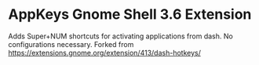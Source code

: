 AppKeys Gnome Shell 3.6 Extension
=============================

Adds Super+NUM shortcuts for activating applications from dash. No configurations necessary.
Forked from https://extensions.gnome.org/extension/413/dash-hotkeys/
